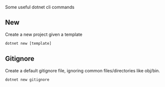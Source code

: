 Some useful dotnet cli commands


## New

Create a new project given a template

```ps
dotnet new [template]
```


## Gitignore

Create a default gitignore file, ignoring common files/directories like obj/bin.

```ps
dotnet new gitignore
```

